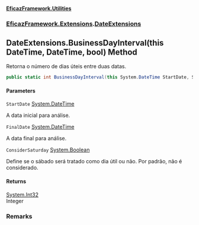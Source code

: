 #### [EficazFramework.Utilities](EficazFrameworkUtilities.md 'EficazFramework Utilities')
### [EficazFramework.Extensions](EficazFrameworkUtilities.md#EficazFramework.Extensions 'EficazFramework.Extensions').[DateExtensions](DateExtensions.md 'EficazFramework.Extensions.DateExtensions')

## DateExtensions.BusinessDayInterval(this DateTime, DateTime, bool) Method

Retorna o número de dias úteis entre duas datas.

```csharp
public static int BusinessDayInterval(this System.DateTime StartDate, System.DateTime FinalDate, bool ConsiderSaturday=false);
```
#### Parameters

<a name='EficazFramework.Extensions.DateExtensions.BusinessDayInterval(thisSystem.DateTime,System.DateTime,bool).StartDate'></a>

`StartDate` [System.DateTime](https://docs.microsoft.com/en-us/dotnet/api/System.DateTime 'System.DateTime')

A data inicial para análise.

<a name='EficazFramework.Extensions.DateExtensions.BusinessDayInterval(thisSystem.DateTime,System.DateTime,bool).FinalDate'></a>

`FinalDate` [System.DateTime](https://docs.microsoft.com/en-us/dotnet/api/System.DateTime 'System.DateTime')

A data final para análise.

<a name='EficazFramework.Extensions.DateExtensions.BusinessDayInterval(thisSystem.DateTime,System.DateTime,bool).ConsiderSaturday'></a>

`ConsiderSaturday` [System.Boolean](https://docs.microsoft.com/en-us/dotnet/api/System.Boolean 'System.Boolean')

Define se o sábado será tratado como dia útil ou não. Por padrão, não é considerado.

#### Returns
[System.Int32](https://docs.microsoft.com/en-us/dotnet/api/System.Int32 'System.Int32')  
Integer

### Remarks
